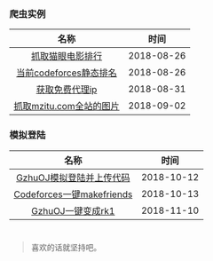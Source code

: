 ### 爬虫实例

| 名称 | 时间 |
|-|-|
| <center>[抓取猫眼电影排行](https://github.com/ConanYu/MyCrawl/tree/master/project/maoyan)</center> | 2018-08-26 |
| <center>[当前codeforces静态排名](https://github.com/ConanYu/MyCrawl/tree/master/project/codeforces_current_ratings)</center> | 2018-08-26 |
| <center>[获取免费代理ip](https://github.com/ConanYu/MyCrawl/tree/master/project/pxy)</center> | 2018-08-31 |
| <center>[抓取mzitu.com全站的图片](https://github.com/ConanYu/MyCrawl/tree/master/project/mzitu)</center> | 2018-09-02 |

### 模拟登陆

| 名称 | 时间 |
|-|-|
| <center>[GzhuOJ模拟登陆并上传代码](https://github.com/ConanYu/MyCrawl/tree/master/simulate/GzhuSubmit)</center> | 2018-10-12 |
| <center>[Codeforces一键makefriends](https://github.com/ConanYu/MyCrawl/tree/master/simulate/codeforces)</center> | 2018-10-13 |
| <center>[GzhuOJ一键变成rk1](https://github.com/ConanYu/MyCrawl/tree/master/simulate/GzhuSubmitB)</center>| 2018-11-10 |
 
#
> 喜欢的话就坚持吧。
